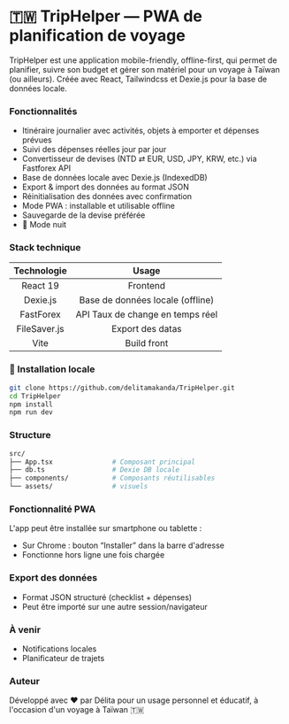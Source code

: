 # 🇹🇼 TripHelper — PWA de planification de voyage
TripHelper est une application mobile-friendly, offline-first, qui permet de planifier, suivre son budget et gérer son matériel pour un voyage à Taïwan (ou ailleurs).
Créée avec React, Tailwindcss et Dexie.js pour la base de données locale.

### Fonctionnalités
- Itinéraire journalier avec activités, objets à emporter et dépenses prévues
- Suivi des dépenses réelles jour par jour 
- Convertisseur de devises (NTD ⇄ EUR, USD, JPY, KRW, etc.) via Fastforex API 
- Base de données locale avec Dexie.js (IndexedDB)
- Export & import des données au format JSON 
- Réinitialisation des données avec confirmation 
- Mode PWA : installable et utilisable offline 
- Sauvegarde de la devise préférée
- 🌙 Mode nuit

### Stack technique
| Technologie  |              Usage               |
|:------------:|:--------------------------------:|
|   React 19   |             Frontend             |
|   Dexie.js   | Base de données locale (offline) |
| FastForex    | API Taux de change en temps réel |
| FileSaver.js |         Export des datas         |
|     Vite     |           Build front            |

### 🚀 Installation locale
```bash
git clone https://github.com/delitamakanda/TripHelper.git
cd TripHelper
npm install
npm run dev
```

### Structure
```bash
src/
├── App.tsx               # Composant principal
├── db.ts                 # Dexie DB locale
├── components/           # Composants réutilisables
└── assets/               # visuels
```

### Fonctionnalité PWA
L'app peut être installée sur smartphone ou tablette :
- Sur Chrome : bouton “Installer” dans la barre d'adresse 
- Fonctionne hors ligne une fois chargée

### Export des données
- Format JSON structuré (checklist + dépenses)
- Peut être importé sur une autre session/navigateur

### À venir
- Notifications locales
- Planificateur de trajets

### Auteur
Développé avec ❤️ par Délita pour un usage personnel et éducatif, à l'occasion d'un voyage à Taïwan 🇹🇼